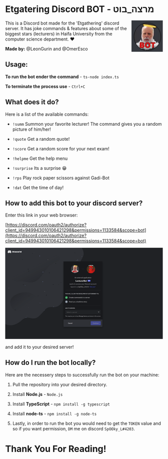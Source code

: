 # Etgatering Discord BOT - מרצה_בוט

<img src="https://github.com/LeonGurin/Gadi-bot/blob/main/pictures/gadi_bot.png" align='right' width=100 height=100 />

This is a Discord bot made for the 'Etgathering' discord server.
It has joke commands & features about some of the biggest stars (lecturers) in Haifa University from the computer science department.
❤

**Made by:** @LeonGurin and @OmerEsco

## Usage:

**To run the bot ender the command** - `ts-node index.ts`

**To terminate the process use** - `Ctrl+C`

## What does it do?

Here is a list of the available commands:

* `!summ` Summon your favorite lecturer! The command gives you a random picture of him/her!

* `!quote` Get a random quote!

* `!score` Get a random score for your next exam!

* `!helpme` Get the help menu

* `!surprise` Its a surprise 😁

* `!rps` Play rock paper scissors against Gadi-Bot

* `!dat` Get the time of day!

## How to add this bot to your discord server?

Enter this link in your web browser: 

[https://discord.com/oauth2/authorize?client_id=949943010106421298&permissions=1133584&scope=bot](https://discord.com/oauth2/authorize?client_id=949943010106421298&permissions=1133584&scope=bot)

![link](https://github.com/LeonGurin/Gadi-bot/blob/main/pictures/link.png)

and add it to your desired server!

## How do I run the bot locally?

Here are the necessery steps to successfully run the bot on your machine:

1. Pull the repository into your desired directory.

2. Install **Node.js** - `Node.js`

3. Install **TypeScript** - `npm install -g typescript`

4. Install **node-ts** - `npm install -g node-ts`

5. Lastly, in order to run the bot you would need to get the `TOKEN` value and so if you want permission, `DM` me on discord `SpOOky_L#4203`.

# Thank You For Reading!


